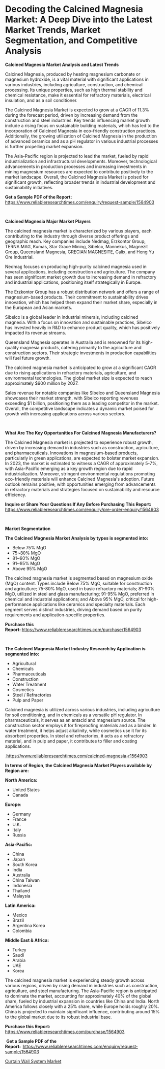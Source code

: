 <p><h1>Decoding the Calcined Magnesia Market: A Deep Dive into the Latest Market Trends, Market Segmentation, and Competitive Analysis</h1></p><p><strong>Calcined Magnesia Market Analysis and Latest Trends</strong></p>
<p><p>Calcined Magnesia, produced by heating magnesium carbonate or magnesium hydroxide, is a vital material with significant applications in various industries, including agriculture, construction, and chemical processing. Its unique properties, such as high thermal stability and chemical resistance, make it essential for refractory materials, electrical insulation, and as a soil conditioner.</p><p>The Calcined Magnesia Market is expected to grow at a CAGR of 11.3% during the forecast period, driven by increasing demand from the construction and steel industries. Key trends influencing market growth include a rising focus on sustainable building materials, which has led to the incorporation of Calcined Magnesia in eco-friendly construction practices. Additionally, the growing utilization of Calcined Magnesia in the production of advanced ceramics and as a pH regulator in various industrial processes is further propelling market expansion.</p><p>The Asia-Pacific region is projected to lead the market, fueled by rapid industrialization and infrastructural developments. Moreover, technological advancements in production processes and increasing investments in mining magnesium resources are expected to contribute positively to the market landscape. Overall, the Calcined Magnesia Market is poised for significant growth, reflecting broader trends in industrial development and sustainability initiatives.</p></p>
<p><strong>Get a Sample PDF of the Report:&nbsp;</strong> <a href="https://www.reliableresearchtimes.com/enquiry/request-sample/1564903?utm_campaign=2033&utm_medium=2&utm_source=Github&utm_content=ia&utm_term=15022025&utm_id=calcined-magnesia">https://www.reliableresearchtimes.com/enquiry/request-sample/1564903</a></p>
<p>&nbsp;</p>
<p><strong>Calcined Magnesia Major Market Players</strong></p>
<p><p>The calcined magnesia market is characterized by various players, each contributing to the industry through diverse product offerings and geographic reach. Key companies include Nedmag, Erzkontor Group, TERNA MAG, Kumas, Star Grace Mining, Sibelco, Mannekus, Magnezit Group, Queensland Magnesia, GRECIAN MAGNESITE, Calix, and Heng Yu Ore Industrial.</p><p>Nedmag focuses on producing high-purity calcined magnesia used in several applications, including construction and agriculture. The company has seen significant market growth due to increasing demand in refractory and industrial applications, positioning itself strategically in Europe.</p><p>The Erzkontor Group has a robust distribution network and offers a range of magnesium-based products. Their commitment to sustainability drives innovation, which has helped them expand their market share, especially in the European and Asian markets.</p><p>Sibelco is a global leader in industrial minerals, including calcined magnesia. With a focus on innovation and sustainable practices, Sibelco has invested heavily in R&D to enhance product quality, which has positively impacted its revenue streams.</p><p>Queensland Magnesia operates in Australia and is renowned for its high-quality magnesia products, catering primarily to the agriculture and construction sectors. Their strategic investments in production capabilities will fuel future growth.</p><p>The calcined magnesia market is anticipated to grow at a significant CAGR due to rising applications in refractory materials, agriculture, and environmental technologies. The global market size is expected to reach approximately $900 million by 2027.</p><p>Sales revenue for notable companies like Sibelco and Queensland Magnesia showcases their market strength, with Sibelco reporting revenues exceeding $1 billion, positioning them as a leading competitor in the market. Overall, the competitive landscape indicates a dynamic market poised for growth with increasing applications across various sectors.</p></p>
<p>&nbsp;</p>
<p><strong>What Are The Key Opportunities For Calcined Magnesia Manufacturers?</strong></p>
<p><p>The Calcined Magnesia market is projected to experience robust growth, driven by increasing demand in industries such as construction, agriculture, and pharmaceuticals. Innovations in magnesium-based products, particularly in green applications, are expected to bolster market expansion. In 2023, the market is estimated to witness a CAGR of approximately 5-7%, with Asia-Pacific emerging as a key growth region due to rapid industrialization. Moreover, stringent environmental regulations promoting eco-friendly materials will enhance Calcined Magnesia's adoption. Future outlook remains positive, with opportunities emerging from advancements in refractory materials and strategies focused on sustainability and resource efficiency.</p></p>
<p><strong>Inquire or Share Your Questions If Any Before Purchasing This Report:</strong> <a href="https://www.reliableresearchtimes.com/enquiry/pre-order-enquiry/1564903?utm_campaign=2033&utm_medium=2&utm_source=Github&utm_content=ia&utm_term=15022025&utm_id=calcined-magnesia">https://www.reliableresearchtimes.com/enquiry/pre-order-enquiry/1564903</a></p>
<p>&nbsp;</p>
<p><strong>Market Segmentation</strong></p>
<p><strong>The Calcined Magnesia Market Analysis by types is segmented into:</strong></p>
<p><ul><li>Below 75% MgO</li><li>75~80% MgO</li><li>81~90% MgO</li><li>91~95% MgO</li><li>Above 95% MgO</li></ul></p>
<p><p>The calcined magnesia market is segmented based on magnesium oxide (MgO) content. Types include Below 75% MgO, suitable for construction and agriculture; 75-80% MgO, used in basic refractory materials; 81-90% MgO, utilized in steel and glass manufacturing; 91-95% MgO, preferred in chemical and industrial applications; and Above 95% MgO, critical for high-performance applications like ceramics and specialty materials. Each segment serves distinct industries, driving demand based on purity requirements and application-specific properties.</p></p>
<p><strong>Purchase this Report:&nbsp;</strong><a href="https://www.reliableresearchtimes.com/purchase/1564903?utm_campaign=2033&utm_medium=2&utm_source=Github&utm_content=ia&utm_term=15022025&utm_id=calcined-magnesia">https://www.reliableresearchtimes.com/purchase/1564903</a></p>
<p>&nbsp;</p>
<p><strong>The Calcined Magnesia Market Industry Research by Application is segmented into:</strong></p>
<p><ul><li>Agricultural</li><li>Chemicals</li><li>Pharmaceuticals</li><li>Construction</li><li>Water Treatment</li><li>Cosmetics</li><li>Steel / Refractories</li><li>Pulp and Paper</li></ul></p>
<p><p>Calcined magnesia is utilized across various industries, including agriculture for soil conditioning, and in chemicals as a versatile pH regulator. In pharmaceuticals, it serves as an antacid and magnesium source. The construction sector employs it for fireproofing materials and as a binder. In water treatment, it helps adjust alkalinity, while cosmetics use it for its absorbent properties. In steel and refractories, it acts as a refractory material, and in pulp and paper, it contributes to filler and coating applications.</p></p>
<p><a href="https://www.reliableresearchtimes.com/calcined-magnesia-r1564903?utm_campaign=2033&utm_medium=2&utm_source=Github&utm_content=ia&utm_term=15022025&utm_id=calcined-magnesia">&nbsp;https://www.reliableresearchtimes.com/calcined-magnesia-r1564903</a></p>
<p><strong>In terms of Region, the Calcined Magnesia Market Players available by Region are:</strong></p>
<p>
    <p> <strong> North America: </strong>
        <ul>
            <li>United States</li>
            <li>Canada</li>
        </ul>
        </p> 
    <p> <strong> Europe: </strong>
        <ul>
            <li>Germany</li>
            <li>France</li>
            <li>U.K.</li>
            <li>Italy</li>
            <li>Russia</li>
        </ul>
        </p> 
    <p> <strong> Asia-Pacific: </strong>
        <ul>
            <li>China</li>
            <li>Japan</li>
            <li>South Korea</li>
            <li>India</li>
            <li>Australia</li>
            <li>China Taiwan</li>
            <li>Indonesia</li>
            <li>Thailand</li>
            <li>Malaysia</li>
        </ul>
        </p> 
    <p> <strong> Latin America: </strong>
        <ul>
            <li>Mexico</li>
            <li>Brazil</li>
            <li>Argentina Korea</li>
            <li>Colombia</li>
        </ul>
        </p> 
    <p> <strong> Middle East & Africa: </strong>
        <ul>
            <li>Turkey</li>
            <li>Saudi</li>
            <li>Arabia</li>
            <li>UAE</li>
            <li>Korea</li>
        </ul>
    </p>
    </p>
<p><p>The calcined magnesia market is experiencing steady growth across various regions, driven by rising demand in industries such as construction, agriculture, and steel manufacturing. The Asia-Pacific region is anticipated to dominate the market, accounting for approximately 40% of the global share, fueled by industrial expansion in countries like China and India. North America follows closely with a 25% share, while Europe holds roughly 20%. China is projected to maintain significant influence, contributing around 15% to the global market due to its robust industrial base.</p></p>
<p><strong>Purchase this Report: </strong><a href="https://www.reliableresearchtimes.com/purchase/1564903?utm_campaign=2033&utm_medium=2&utm_source=Github&utm_content=ia&utm_term=15022025&utm_id=calcined-magnesia">https://www.reliableresearchtimes.com/purchase/1564903</a></p>
<p>&nbsp;<strong>Get a Sample PDF of the Report:&nbsp;&nbsp;</strong><a href="https://www.reliableresearchtimes.com/enquiry/request-sample/1564903?utm_campaign=2033&utm_medium=2&utm_source=Github&utm_content=ia&utm_term=15022025&utm_id=calcined-magnesia">https://www.reliableresearchtimes.com/enquiry/request-sample/1564903</a></p>
<p><strong></strong></p>
<p><p><a href="https://github.com/ygfu6u/Market-Research-Report-List-1/blob/main/curtain-wall-system-market.md?utm_campaign=2033&utm_medium=2&utm_source=Github&utm_content=ia&utm_term=15022025&utm_id=calcined-magnesia">Curtain Wall System Market</a></p></p>